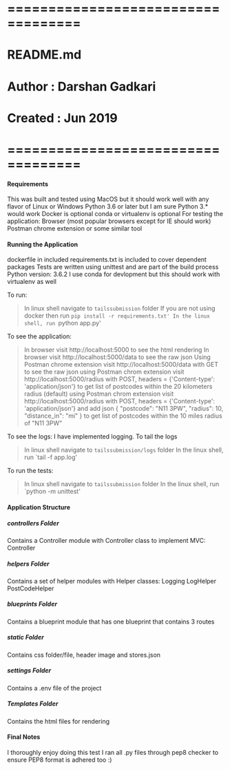 # ===================================
# README.md
# Author        : Darshan Gadkari
# Created       : Jun 2019
# ===================================

#### Requirements
This was built and tested using MacOS but it should work well with any flavor of Linux or Windows
Python 3.6 or later but I am sure Python 3.* would work
Docker is optional
conda or virtualenv is optional
For testing the application:
	Browser (most popular browsers except for IE should work)
	Postman chrome extension or some similar tool


#### Running the Application
dockerfile in included
requirements.txt is included to cover dependent packages
Tests are written using unittest and are part of the build process
Python version: 3.6.2
I use conda for devlopment but this should work with virtualenv as well


To run:
> In linux shell navigate to `tailssubmission` folder
> If you are not using docker then run `pip install -r requirements.txt'
> In the linux shell, run `python app.py'


To see the application:
> In browser visit http://localhost:5000 to see the html rendering
> In browser visit http://localhost:5000/data to see the raw json
> Using Postman chrome extension visit http://localhost:5000/data with GET to see the raw json
> using Postman chrom extension visit http://localhost:5000/radius with POST, headers = {'Content-type': 'application/json'} to get list of postcodes within the 20 kilometers radius (default)
> using Postman chrom extension visit http://localhost:5000/radius with POST, headers = {'Content-type': 'application/json'} and add json 
{
	"postcode": "N11 3PW",
	"radius": 10,
	"distance_in": "mi"
}
to get list of postcodes within the 10 miles radius of "N11 3PW"

To see the logs:
I have implemented logging. To tail the logs
> In linux shell navigate to `tailssubmission/logs` folder
> In the linux shell, run `tail -f app.log'


To run the tests:
> In linux shell navigate to `tailssubmission` folder
> In the linux shell, run `python -m unittest'


#### Application Structure
##### controllers Folder
Contains a Controller module with Controller class to implement MVC:
Controller


##### helpers Folder
Contains a set of helper modules with Helper classes:
Logging
LogHelper
PostCodeHelper


##### blueprints Folder
Contains a blueprint module that has one blueprint that contains 3 routes


##### static Folder
Contains css folder/file, header image and stores.json


##### settings Folder
Contains a .env file of the project


##### Templates Folder
Contains the html files for rendering


#### Final Notes
I thoroughly enjoy doing this test
I ran all .py files through pep8 checker to ensure PEP8 format is adhered too :)
